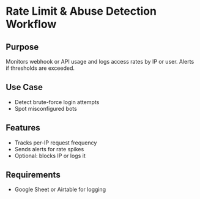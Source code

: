 # Rate Limit & Abuse Detection Workflow

## Purpose
Monitors webhook or API usage and logs access rates by IP or user. Alerts if thresholds are exceeded.

## Use Case
- Detect brute-force login attempts
- Spot misconfigured bots

## Features
- Tracks per-IP request frequency
- Sends alerts for rate spikes
- Optional: blocks IP or logs it

## Requirements
- Google Sheet or Airtable for logging
